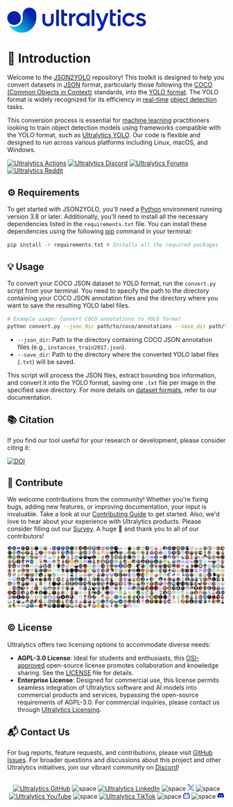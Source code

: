 <a href="https://www.ultralytics.com/"><img src="https://raw.githubusercontent.com/ultralytics/assets/main/logo/Ultralytics_Logotype_Original.svg" width="320" alt="Ultralytics logo"></a>

# 🚀 Introduction

Welcome to the [JSON2YOLO](https://github.com/ultralytics/JSON2YOLO) repository! This toolkit is designed to help you convert datasets in [JSON](https://www.ultralytics.com/glossary/json) format, particularly those following the [COCO (Common Objects in Context)](https://cocodataset.org/#home) standards, into the [YOLO format](https://docs.ultralytics.com/datasets/#yolo-format). The YOLO format is widely recognized for its efficiency in [real-time](https://www.ultralytics.com/glossary/real-time-inference) [object detection](https://docs.ultralytics.com/tasks/detect/) tasks.

This conversion process is essential for [machine learning](https://www.ultralytics.com/glossary/machine-learning-ml) practitioners looking to train object detection models using frameworks compatible with the YOLO format, such as [Ultralytics YOLO](https://docs.ultralytics.com/models/yolo/). Our code is flexible and designed to run across various platforms including Linux, macOS, and Windows.

[![Ultralytics Actions](https://github.com/ultralytics/JSON2YOLO/actions/workflows/format.yml/badge.svg)](https://github.com/ultralytics/JSON2YOLO/actions/workflows/format.yml)
[![Ultralytics Discord](https://img.shields.io/discord/1089800235347353640?logo=discord&logoColor=white&label=Discord&color=blue)](https://discord.com/invite/ultralytics)
[![Ultralytics Forums](https://img.shields.io/discourse/users?server=https%3A%2F%2Fcommunity.ultralytics.com&logo=discourse&label=Forums&color=blue)](https://community.ultralytics.com/)
[![Ultralytics Reddit](https://img.shields.io/reddit/subreddit-subscribers/ultralytics?style=flat&logo=reddit&logoColor=white&label=Reddit&color=blue)](https://reddit.com/r/ultralytics)

## ⚙️ Requirements

To get started with JSON2YOLO, you'll need a [Python](https://www.python.org/) environment running version 3.8 or later. Additionally, you'll need to install all the necessary dependencies listed in the `requirements.txt` file. You can install these dependencies using the following [pip](https://pip.pypa.io/en/stable/) command in your terminal:

```bash
pip install -r requirements.txt # Installs all the required packages
```

## 💡 Usage

To convert your COCO JSON dataset to YOLO format, run the `convert.py` script from your terminal. You need to specify the path to the directory containing your COCO JSON annotation files and the directory where you want to save the resulting YOLO label files.

```bash
# Example usage: Convert COCO annotations to YOLO format
python convert.py --json_dir path/to/coco/annotations --save_dir path/to/yolo/labels
```

-   `--json_dir`: Path to the directory containing COCO JSON annotation files (e.g., `instances_train2017.json`).
-   `--save_dir`: Path to the directory where the converted YOLO label files (`.txt`) will be saved.

This script will process the JSON files, extract bounding box information, and convert it into the YOLO format, saving one `.txt` file per image in the specified save directory. For more details on [dataset formats](https://docs.ultralytics.com/datasets/), refer to our documentation.

## 📚 Citation

If you find our tool useful for your research or development, please consider citing it:

[![DOI](https://zenodo.org/badge/186122711.svg)](https://zenodo.org/badge/latestdoi/186122711)

## 🤝 Contribute

We welcome contributions from the community! Whether you're fixing bugs, adding new features, or improving documentation, your input is invaluable. Take a look at our [Contributing Guide](https://docs.ultralytics.com/help/contributing/) to get started. Also, we'd love to hear about your experience with Ultralytics products. Please consider filling out our [Survey](https://www.ultralytics.com/survey?utm_source=github&utm_medium=social&utm_campaign=Survey). A huge 🙏 and thank you to all of our contributors!

[![Ultralytics open-source contributors](https://raw.githubusercontent.com/ultralytics/assets/main/im/image-contributors.png)](https://github.com/ultralytics/ultralytics/graphs/contributors)

## ©️ License

Ultralytics offers two licensing options to accommodate diverse needs:

-   **AGPL-3.0 License**: Ideal for students and enthusiasts, this [OSI-approved](https://opensource.org/license/agpl-v3) open-source license promotes collaboration and knowledge sharing. See the [LICENSE](https://github.com/ultralytics/ultralytics/blob/main/LICENSE) file for details.
-   **Enterprise License**: Designed for commercial use, this license permits seamless integration of Ultralytics software and AI models into commercial products and services, bypassing the open-source requirements of AGPL-3.0. For commercial inquiries, please contact us through [Ultralytics Licensing](https://www.ultralytics.com/license).

## 📬 Contact Us

For bug reports, feature requests, and contributions, please visit [GitHub Issues](https://github.com/ultralytics/JSON2YOLO/issues). For broader questions and discussions about this project and other Ultralytics initiatives, join our vibrant community on [Discord](https://discord.com/invite/ultralytics)!

<br>
<div align="center">
  <a href="https://github.com/ultralytics"><img src="https://github.com/ultralytics/assets/raw/main/social/logo-social-github.png" width="3%" alt="Ultralytics GitHub"></a>
  <img src="https://github.com/ultralytics/assets/raw/main/social/logo-transparent.png" width="3%" alt="space">
  <a href="https://www.linkedin.com/company/ultralytics/"><img src="https://github.com/ultralytics/assets/raw/main/social/logo-social-linkedin.png" width="3%" alt="Ultralytics LinkedIn"></a>
  <img src="https://github.com/ultralytics/assets/raw/main/social/logo-transparent.png" width="3%" alt="space">
  <a href="https://twitter.com/ultralytics"><img src="https://github.com/ultralytics/assets/raw/main/social/logo-social-twitter.png" width="3%" alt="Ultralytics Twitter"></a>
  <img src="https://github.com/ultralytics/assets/raw/main/social/logo-transparent.png" width="3%" alt="space">
  <a href="https://youtube.com/ultralytics?sub_confirmation=1"><img src="https://github.com/ultralytics/assets/raw/main/social/logo-social-youtube.png" width="3%" alt="Ultralytics YouTube"></a>
  <img src="https://github.com/ultralytics/assets/raw/main/social/logo-transparent.png" width="3%" alt="space">
  <a href="https://www.tiktok.com/@ultralytics"><img src="https://github.com/ultralytics/assets/raw/main/social/logo-social-tiktok.png" width="3%" alt="Ultralytics TikTok"></a>
  <img src="https://github.com/ultralytics/assets/raw/main/social/logo-transparent.png" width="3%" alt="space">
  <a href="https://ultralytics.com/bilibili"><img src="https://github.com/ultralytics/assets/raw/main/social/logo-social-bilibili.png" width="3%" alt="Ultralytics BiliBili"></a>
  <img src="https://github.com/ultralytics/assets/raw/main/social/logo-transparent.png" width="3%" alt="space">
  <a href="https://discord.com/invite/ultralytics"><img src="https://github.com/ultralytics/assets/raw/main/social/logo-social-discord.png" width="3%" alt="Ultralytics Discord"></a>
</div>
